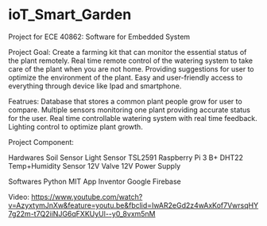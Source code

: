 # ioT_Smart_Garden
Project for ECE 40862: Software for Embedded System

Project Goal:
Create a farming kit that can monitor the essential status of the plant remotely.
Real time remote control of the watering system to take care of the plant when you are not home.
Providing suggestions for user to optimize the environment of the plant.
Easy and user-friendly access to everything through device like Ipad and smartphone.

Featrues:
Database that stores a common plant people grow for user to compare.
Multiple sensors monitoring one plant providing accurate status for the user.
Real time controllable watering system with real time feedback.
Lighting control to optimize plant growth.



Project Component:

Hardwares
Soil Sensor
Light Sensor TSL2591
Raspberry Pi 3 B+
DHT22 Temp+Humidity Sensor
12V Valve
12V Power Supply

Softwares
Python
MIT App Inventor
Google Firebase

Video:
https://www.youtube.com/watch?v=AzyxtymJnXw&feature=youtu.be&fbclid=IwAR2eGd2z4wAxKof7VwrsqHY7g22m-t7Q2iiNJG6qFXKUyUl--y0_8vxm5nM
